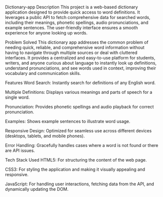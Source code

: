 Dictionary-app
Description
This project is a web-based dictionary application designed to provide quick access to word definitions. It leverages a public API to fetch comprehensive data for searched words, including their meanings, phonetic spellings, audio pronunciations, and example sentences. The user-friendly interface ensures a smooth experience for anyone looking up words.

Problem Solved
This dictionary app addresses the common problem of needing quick, reliable, and comprehensive word information without having to navigate through multiple sources or deal with cluttered interfaces. It provides a centralized and easy-to-use platform for students, writers, and anyone curious about language to instantly look up definitions, understand pronunciations, and see words used in context, improving their vocabulary and communication skills.

Features
Word Search: Instantly search for definitions of any English word.

Multiple Definitions: Displays various meanings and parts of speech for a single word.

Pronunciation: Provides phonetic spellings and audio playback for correct pronunciation.

Examples: Shows example sentences to illustrate word usage.

Responsive Design: Optimized for seamless use across different devices (desktops, tablets, and mobile phones).

Error Handling: Gracefully handles cases where a word is not found or there are API issues.

Tech Stack Used
HTML5: For structuring the content of the web page.

CSS3: For styling the application and making it visually appealing and responsive.

JavaScript: For handling user interactions, fetching data from the API, and dynamically updating the DOM.
